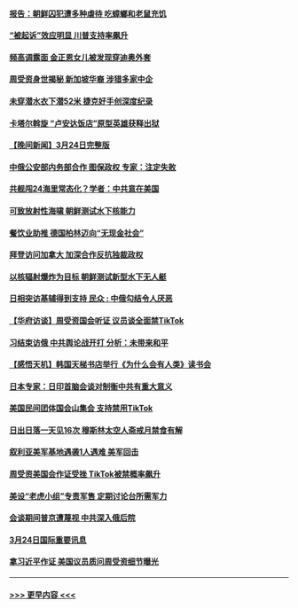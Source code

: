 #### [报告：朝鲜囚犯遭多种虐待 吃蟑螂和老鼠充饥](../pages/prog202/a103676191.md?t=03260043) 
#### [“被起诉”效应明显 川普支持率飙升](../pages/prog202/a103676188.md?t=03260043) 
#### [频高调露面 金正恩女儿被发现穿迪奥外套](../pages/prog202/a103676185.md?t=03260043) 
#### [周受资身世揭秘 新加坡华裔 涉猎多家中企](../pages/prog202/a103676160.md?t=03260043) 
#### [未穿潜水衣下潜52米 捷克好手创深度纪录](../pages/prog202/a103676145.md?t=03260043) 
#### [卡塔尔斡旋 “卢安达饭店”原型英雄获释出狱](../pages/prog202/a103676099.md?t=03260043) 
#### [【晚间新闻】3月24日完整版](../pages/prog202/a103675972.md?t=03260043) 
#### [中俄公安部内务部合作 图保政权 专家：注定失败](../pages/prog202/a103675987.md?t=03260043) 
#### [共舰闯24海里常态化？学者：中共意在美国](../pages/prog202/a103675970.md?t=03260043) 
#### [可致放射性海啸 朝鲜测试水下核能力](../pages/prog202/a103675870.md?t=03260043) 
#### [餐饮业助推 德国柏林迈向“无现金社会”](../pages/prog202/a103675873.md?t=03260043) 
#### [拜登访问加拿大 加深合作反抗独裁政权](../pages/prog202/a103675866.md?t=03260043) 
#### [以核辐射爆炸为目标 朝鲜测试新型水下无人艇](../pages/prog202/a103675743.md?t=03260043) 
#### [日相突访基辅得到支持 民众 : 中俄勾结令人厌恶](../pages/prog202/a103675677.md?t=03260043) 
#### [【华府访谈】周受资国会听证 议员谈全面禁TikTok](../pages/prog202/a103675674.md?t=03260043) 
#### [习结束访俄 中共舆论战开打 分析：未带来和平](../pages/prog202/a103675679.md?t=03260043) 
#### [【感悟天机】韩国天梯书店举行《为什么会有人类》读书会](../pages/prog202/a103675682.md?t=03260043) 
#### [日本专家：日印首脑会谈对制衡中共有重大意义](../pages/prog202/a103675684.md?t=03260043) 
#### [美国民间团体国会山集会 支持禁用TikTok](../pages/prog202/a103675672.md?t=03260043) 
#### [日出日落一天见16次 穆斯林太空人斋戒月禁食有解](../pages/prog202/a103675532.md?t=03260043) 
#### [叙利亚美军基地遇袭1人遇难 美军回击](../pages/prog202/a103675487.md?t=03260043) 
#### [周受资美国会作证受挫 TikTok被禁概率飙升](../pages/prog202/a103675481.md?t=03260043) 
#### [美设“老虎小组”专责军售 定期讨论台所需军力](../pages/prog202/a103675470.md?t=03260043) 
#### [会谈期间普京遭蔑视 中共深入俄后院](../pages/prog202/a103675476.md?t=03260043) 
#### [3月24日国际重要讯息](../pages/prog202/a103675465.md?t=03260043) 
#### [拿习近平作证 美国议员质问周受资细节曝光](../pages/prog202/a103675402.md?t=03260043) 

----
#### [ >>> 更早内容 <<< ](../indexes/prog202-earlier.md)
